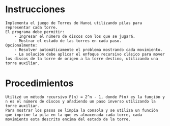 # Instrucciones
    Implementa el juego de Torres de Hanoi utilizando pilas para representar cada torre.
    El programa debe permitir:
        - Ingresar el número de discos con los que se jugará.
        - Mostrar el estado de las torres en cada paso.
    Opcionalmente:
        - Resolver automáticamente el problema mostrando cada movimiento.
        - La solución debe aplicar el enfoque recursivo clásico para mover los discos de la torre de origen a la torre destino, utilizando una torre auxiliar.
# Procedimientos
    Utilizé un método recursivo P(n) = 2^n - 1, donde P(n) es la función y n es el número de discos y añadiendo un paso inverso utilizando la torre auxiliar.
    Para mostrar los pasos se limpia la consola y se utiliza un función que imprime la pila en la que es almacenada cada torre, cada movimiento esta descrito encima del estado de la torre.
    
    

